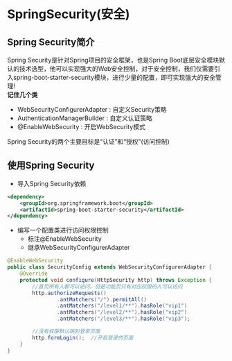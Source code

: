 # SpringSecurity(安全)
## Spring Security简介
Spring Security是针对Spring项目的安全框架，也是Spring Boot底层安全模块默认的技术选型，他可以实现强大的Web安全控制，对于安全控制，我们仅需要引入spring-boot-starter-security模块，进行少量的配置，即可实现强大的安全管理!  
**记住几个类**
- WebSecurityConfigurerAdapter : 自定义Security策略
- AuthenticationManagerBuilder : 自定义认证策略
- @EnableWebSecurity : 开启WebSecurity模式

Spring Security的两个主要目标是“认证”和“授权”(访问控制)

## 使用Spring Security
- 导入Spring Security依赖
```xml
<dependency>
    <groupId>org.springframework.boot</groupId>
    <artifactId>spring-boot-starter-security</artifactId>
</dependency>
```

- 编写一个配置类进行访问权限控制
  - 标注@EnableWebSecurity
  - 继承WebSecurityConfigurerAdapter
```java
@EnableWebSecurity
public class SecurityConfig extends WebSecurityConfigurerAdapter {
    @Override
    protected void configure(HttpSecurity http) throws Exception {
        //首页所有人都可以访问，但是功能页只有对应权限的人可以访问
        http.authorizeRequests()
                .antMatchers("/").permitAll()
                .antMatchers("/level1/**").hasRole("vip1")
                .antMatchers("/level2/**").hasRole("vip2")
                .antMatchers("/level3/**").hasRole("vip3");

        //没有权限默认跳到登录页面
        http.formLogin();  //开启登录的页面
    }
}
```
